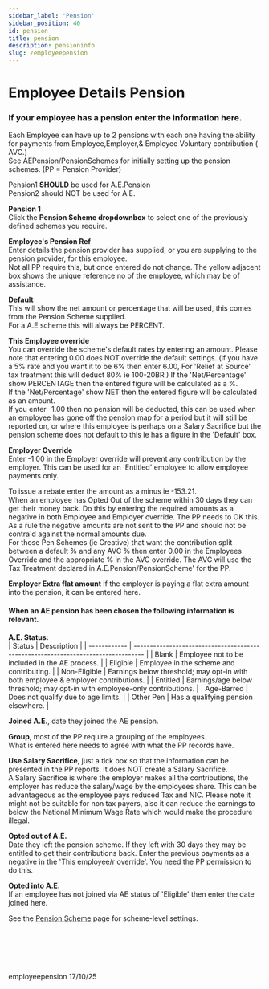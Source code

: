```yaml
---
sidebar_label: 'Pension'
sidebar_position: 40
id: pension
title: pension
description: pensioninfo
slug: /employeepension
---
```


# Employee Details Pension

### If your employee has a pension enter the information here.

Each Employee can have up to 2 pensions with each one having the ability for payments from Employee,Employer,& Employee Voluntary contribution ( AVC.)\
See AEPension/PensionSchemes for initially setting up the pension schemes. (PP = Pension Provider)

Pension1 **SHOULD** be used for A.E.Pension  
Pension2 should NOT be used for A.E.

**Pension 1**  
Click the **Pension Scheme dropdownbox** to select one of the previously defined schemes you require.

**Employee's Pension Ref**  
Enter details the pension provider has supplied, or you are supplying to the pension provider, for this employee.  
Not all PP require this, but once entered do not change. The yellow adjacent box shows the unique reference no of the employee, which may be of assistance.

**Default**  
This will show the net amount or percentage that will be used, this comes from the Pension Scheme supplied.  
For a A.E scheme this will always be PERCENT.

**This Employee override**  
You can override the scheme's default rates by entering an amount. Please note that entering 0.00 does NOT override the default settings. (if you have a 5% rate and you want it to be 6% then enter 6.00, For 'Relief at Source' tax treatment this will deduct 80% ie 100-20BR )
If the 'Net/Percentage' show PERCENTAGE then the entered figure will be calculated as a %.  
If the 'Net/Percentage' show NET then the entered figure will be calculated as an amount.  
If you enter -1.00 then no pension will be deducted, this can be used when an employee has gone off the pension map for a period but it will still be reported on, or where this employee is perhaps on a Salary Sacrifice but the pension scheme does not default to this ie has a figure in the 'Default' box.

**Employer Override**\
Enter -1.00 in the Employer override will prevent any contribution by the employer. 
This can be used for an 'Entitled' employee to allow employee payments only.

To issue a rebate enter the amount as a minus ie -153.21.  
When an employee has Opted Out of the scheme within 30 days they can get their money back. Do this by entering the required amounts as a negative in both Employee and Employer override. The PP needs to OK this. As a rule the negative amounts are not sent to the PP and should not be contra'd against the normal amounts due.  
For those Pen Schemes (ie Creative) that want the contribution split between a default % and any AVC % then enter 0.00 in the Employees Override and the appropriate % in the AVC override. The AVC will use the Tax Treatment declared in A.E.Pension/PensionScheme' for the PP.

**Employer Extra flat amount**
If the employer is paying a flat extra amount into the pension, it can be entered here.

#### When an AE pension has been chosen the following information is relevant.
**A.E. Status:**\
| Status       | Description                                                                       |
| ------------ | --------------------------------------------------------------------------------- |
| Blank        | Employee not to be included in the AE process.                                    |
| Eligible     | Employee in the scheme and contributing.                                          |
| Non-Eligible | Earnings below threshold; may opt-in with both employee & employer contributions. |
| Entitled     | Earnings/age below threshold; may opt-in with employee-only contributions.        |
| Age-Barred   | Does not qualify due to age limits.                                               |
| Other Pen    | Has a qualifying pension elsewhere.                                               |


**Joined A.E.**, date they joined the AE pension.

**Group**, most of the PP require a grouping of the employees.  
What is entered here needs to agree with what the PP records have.

**Use Salary Sacrifice**, just a tick box so that the information can be presented in the PP reports. It does NOT create a Salary Sacrifice.  
A Salary Sacrifice is where the employer makes all the contributions,  the employer has reduce the salary/wage by the employees share. This can be advantageous as the employee pays reduced Tax and NIC. Please note it might not be suitable for non tax payers, also it can reduce the earnings to below the National Minimum Wage Rate which would make the procedure illegal.

**Opted out of A.E.**  
Date they left the pension scheme. If they left with 30 days they may be entitled to get their contributions back. Enter the previous payments as a negative in the 'This employee/r override'. You need the PP permission to do this.

**Opted into A.E.**  
 If an employee has not joined via AE status of 'Eligible' then enter the date joined here.

 <!-- See the [Pension Scheme](../aepension/pensionscheme.md) page for scheme-level settings. -->
 See the [Pension Scheme](../../aepension/pensionscheme.md) page for scheme-level settings. 



<br/>
<br/>
<br/>
<br/>
<br/>
employeepension 17/10/25
